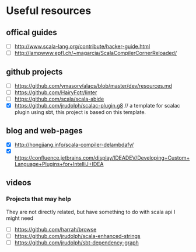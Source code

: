 # Useful resources

## offical guides

- [ ] http://www.scala-lang.org/contribute/hacker-guide.html
- [ ] http://lampwww.epfl.ch/~magarcia/ScalaCompilerCornerReloaded/

## github projects

- [ ] https://github.com/ymasory/alacs/blob/master/dev/resources.md
- [ ] https://github.com/HairyFotr/linter
- [ ] https://github.com/scala/scala-abide
- [x] https://github.com/jrudolph/scalac-plugin.g8  // a template for scalac plugin using sbt, this project is based on this template.

## blog and web-pages

- [x] http://hongjiang.info/scala-compiler-delambdafy/
- [x] https://confluence.jetbrains.com/display/IDEADEV/Developing+Custom+Language+Plugins+for+IntelliJ+IDEA

## videos

### Projects that may help

They are not directly related, but have something to do with scala api I might need

- [ ] https://github.com/harrah/browse
- [ ] https://github.com/jrudolph/scala-enhanced-strings
- [ ] https://github.com/jrudolph/sbt-dependency-graph